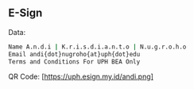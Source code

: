 ## E-Sign

Data:
```sh
Name A.n.d.i | K.r.i.s.d.i.a.n.t.o | N.u.g.r.o.h.o
Email andi{dot}nugroho{at}uph{dot}edu 
Terms and Conditions For UPH BEA Only

```
QR Code: [https://uph.esign.my.id/andi.png]

